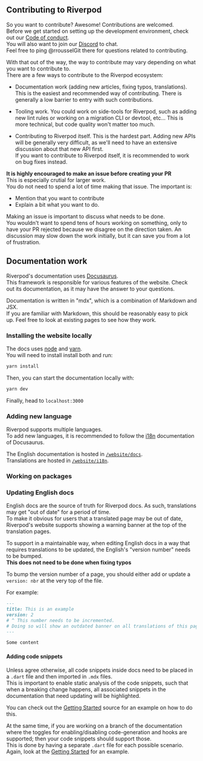 ## Contributing to Riverpod

So you want to contribute? Awesome! Contributions are welcomed.  
Before we get started on setting up the development environment, check out
our [Code of conduct](./CODE_OF_CONDUCT.md).  
You will also want to join our [Discord](https://discord.gg/Bbumvej) to chat.  
Feel free to ping @rrousselGit there for questions related to contributing.

With that out of the way, the way to contribute may vary depending on what you
want to contribute to.  
There are a few ways to contribute to the Riverpod ecosystem:

- Documentation work (adding new articles, fixing typos, translations).  
  This is the easiest and recommended way of contributing.
  There is generally a low barrier to entry with such contributions.

- Tooling work.
  You could work on side-tools for Riverpod, such as adding new lint rules
  or working on a migration CLI or devtool, etc...
  This is more technical, but code quality won't matter too much.

- Contributing to Riverpod itself.
  This is the hardest part. Adding new APIs will be generally very difficult,
  as we'll need to have an extensive discussion about that new API first.  
  If you want to contribute to Riverpod itself, it is recommended to work
  on bug fixes instead.

**It is highly encouraged to make an issue before creating your PR**  
This is especially crutial for larger work.  
You do not need to spend a lot of time making that issue. The important is:

- Mention that you want to contribute
- Explain a bit what you want to do.

Making an issue is important to discuss what needs to be done.  
You wouldn't want to spend tens of hours working on something, only to
have your PR rejected because we disagree on the direction taken.
An discussion may slow down the work initially, but it can save you from a lot
of frustration.

## Documentation work

Riverpod's documentation uses [Docusaurus](https://docusaurus.io/fr/docs).  
This framework is responsible for various features of the website. Check out
its documentation, as it may have the answer to your questions.

Documentation is written in "mdx", which is a combination of Markdown and JSX.  
If you are familiar with Markdown, this should be reasonably easy to pick up.
Feel free to look at existing pages to see how they work.

### Installing the website locally

The docs uses [node](https://nodejs.org/fr) and [yarn](https://yarnpkg.com/).  
You will need to install install both and run:

```sh
yarn install
```

Then, you can start the documentation locally with:

```sh
yarn dev
```

Finally, head to `localhost:3000`

### Adding new language

Riverpod supports multiple languages.  
To add new languages, it is recommended to follow the [i18n](https://docusaurus.io/fr/docs/i18n/introduction)
documentation of Docusaurus.

The English documentation is hosted in [`/website/docs`](https://github.com/rrousselGit/riverpod/tree/master/website/docs).  
Translations are hosted in [`/website/i18n`](https://github.com/rrousselGit/riverpod/tree/master/website/i18n).

### Working on packages

### Updating English docs

English docs are the source of truth for Riverpod docs. As such, translations
may get "out of date" for a period of time.  
To make it obvious for users that a translated page may be out of date, Riverpod's
website supports showing a warning banner at the top of the translation pages.

To support in a maintainable way, when editing English docs in a way that requires
translations to be updated, the English's "version number" needs to be bumped.  
**This does not need to be done when fixing typos**

To bump the version number of a page, you should either add or update
a `version: nbr` at the very top of the file.

For example:

```md
---
title: This is an example
version: 2
# ^ This number needs to be incremented.
# Doing so will show an outdated banner on all translations of this page.
---

Some content
```

#### Adding code snippets

Unless agree otherwise, all code snippets inside docs need to be placed in a `.dart` file
and then imported in `.mdx` files.  
This is important to enable static analysis of the code snippets, such that when
a breaking change happens, all associated snippets in the documentation that
need updating will be highlighted.

You can check out the [Getting Started] source for an example on how to do this.

At the same time, if you are working on a branch of the documentation
where the toggles for enabling/disabling code-generation and hooks are supported; then
your code snippets should support those.  
This is done by having a separate `.dart` file for each possible scenario.  
Again, look at the [Getting Started] for an example.

[Getting Started]: https://github.com/rrousselGit/riverpod/blob/rework-flow/website/docs/introduction/getting_started.mdx
